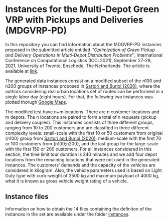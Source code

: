 # Instances for the Multi-Depot Green VRP with Pickups and Deliveries (MDGVRP-PD)

In this repository you can find information about the MDGVRP-PD instances proposed in the submitted article entitled ''*Optimization of Green Pickup and Delivery Operations in Multi-Depot Distribution Problems*'', International Conference on Computational Logistics (ICCL2021), September 27-29, 2021, University of Twente, Enschede, The Netherlands. The article is available at [link](https://link.springer.com/chapter/10.1007/978-3-030-87672-2_32).

The generated data instances consist on a modified subset of the n100 and n200 groups of instances proposed in [Sartori and Buriol (2020)](https://www.sciencedirect.com/science/article/pii/S0305054820301829), where the authors considering real urban locations set of routes can be performed in a single labor day (eight hours). For that, the following two instances was plotted thorugh [Google Maps](https://www.google.com/maps/d/edit?mid=1Y-Qd16qhqWWvHsVQsBDVs4q4_Car6wVq&usp=sharing).


The modified test have n+m locations. There are n customer locations and m depots. The n locations are paired to form a total of n requests (pickup and delivery couples). This instances consists of three different groups, ranging from 10 to 200 customers and are classified in three different complexity levels: small-scale with the first 10 or 50 customers from original {n100} group from [Sartori and Buriol (2020)](https://www.sciencedirect.com/science/article/pii/S0305054820301829); medium-scale with the first 70 or 100 customers from {n100;n200}, and the last group for the large-scale with the first 150 or 200 customers. For all instances considered in this section, the time limit tour duration is 240 minutes and we add four depot locations from the remaining locations that were not used in the generated instances.  The customers’ demands and the capacity of the vehicles are considered in kilogram. Also, the vehicle parameters used is based on Light Duty type with curb-weight of 3500 kg and maximum payload of 4000 kg, what it is known as gross vehicle weight rating of a vehicle.

## Instance files

Information on how to obtain the 14 files containing the definiton of the instances in the set are available under the folder [instances](https://github.com/affernan/MDGVRP-PD).
